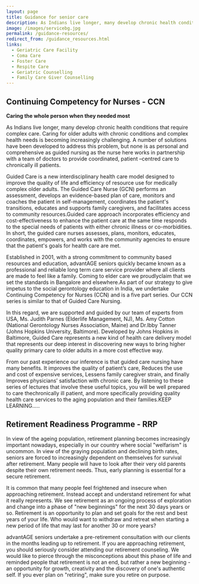 ```yaml
---
layout: page
title: Guidance for senior care
description: As Indians live longer, many develop chronic health conditions that require complex care. Caring for older adults with chronic conditions and complex health needs is becoming increasingly challenging. Contact Advantage Seniors which is well established in elder care services in bangalore.
image: /images/servicebg.jpg
permalink: /guidance-resources/
redirect_from: /guidance_resources.html
links:
  - Geriatric Care Facility
  - Coma Care
  - Foster Care
  - Respite Care
  - Geriatric Counselling
  - Family Care Giver Counselling
---
```


## Continuing Competency for Nurses - CCN

**Caring the whole person when they needed most**


As Indians live longer, many develop chronic health conditions that require complex care. Caring for older adults with chronic conditions and complex health needs is becoming increasingly challenging. A number of solutions have been developed to address this problem, but none is as personal and comprehensive as guided nursing as the nurse here works in partnership with a team of doctors to provide coordinated, patient –centred care to chronically ill patients. 


Guided Care is a new interdisciplinary health care model designed to improve the quality of life and efficiency of resource use for medically complex older adults. The Guided Care Nurse (GCN) performs an assessment, develops an evidence-based plan of care, monitors and coaches the patient in self-management, coordinates the patient's transitions, educates and supports family caregivers, and facilitates access to community resources.Guided care approach incorporates efficiency and cost-effectiveness to enhance the patient care at the same time responds to the special needs of patients with either chronic illness or co-morbidities. In short, the guided care nurses assesses, plans, monitors, educates, coordinates, empowers, and works with the community agencies to ensure that the patient's goals for health care are met. 


Established in 2001, with a strong commitment to community based resources and education, advantAGE seniors quickly became known as a professional and reliable long term care service provider where all clients are made to feel like a family. Coming to elder care we proudlyclaim that we set the standards in Bangalore and elsewhere.As part of our strategy to give impetus to the social gerontology education in India, we undertake Continuing Competency for Nurses (CCN) and is a five part series. Our CCN series is similar to that of Guided Care Nursing. 


In this regard, we are supported and guided by our team of experts from USA, Ms. Judith Parnes (Elderlife Management, NJ), Ms. Amy Cotton (National Gerontology Nurses Association, Maine) and Dr.Ibby Tanner (Johns Hopkins University, Baltimore). Developed by Johns Hopkins in Baltimore, Guided Care represents a new kind of health care delivery model that represents our deep interest in discovering new ways to bring higher quality primary care to older adults in a more cost effective way. 


From our past experience our inference is that guided care nursing have many benefits. It improves the quality of patient’s care, Reduces the use and cost of expensive services, Lessens family caregiver strain, and finally Improves physicians’ satisfaction with chronic care. By listening to these series of lectures that involve these useful topics, you will be well prepared to care thechronically ill patient, and more specifically providing quality health care services to the aging population and their families.KEEP LEARNING….. 
    


## Retirement Readiness Programme - RRP


In view of the ageing population, retirement planning becomes increasingly important nowadays, especially in our country where social "welfarism" is uncommon. In view of the graying population and declining birth rates, seniors are forced to increasingly dependent on themselves for survival after retirement. Many people will have to look after their very old parents despite their own retirement needs. Thus, early planning is essential for a secure retirement. 


It is common that many people feel frightened and insecure when approaching retirement. Instead accept and understand retirement for what it really represents. We see retirement as an ongoing process of exploration and change into a phase of "new beginnings" for the next 30 days years or so. Retirement is an opportunity to plan and set goals for the rest and best years of your life. Who would want to withdraw and retreat when starting a new period of life that may last for another 30 or more years? 

advantAGE seniors undertake a pre-retirement consultation with our clients in the months leading up to retirement. If you are approaching retirement, you should seriously consider attending our retirement counseling. We would like to pierce through the misconceptions about this phase of life and reminded people that retirement is not an end, but rather a new beginning - an opportunity for growth, creativity and the discovery of one's authentic self. If you ever plan on "retiring", make sure you retire on purpose. 


